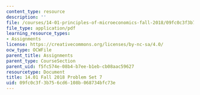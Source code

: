 ```yaml
---
content_type: resource
description: ''
file: /courses/14-01-principles-of-microeconomics-fall-2018/09fc0c3f3b756cd6108b068734bfc73e_MIT14_01F18_pset7.pdf
file_type: application/pdf
learning_resource_types:
- Assignments
license: https://creativecommons.org/licenses/by-nc-sa/4.0/
ocw_type: OCWFile
parent_title: Assignments
parent_type: CourseSection
parent_uid: f5fc574e-08b4-b7ee-b1eb-cb08aac59627
resourcetype: Document
title: 14.01 Fall 2018 Problem Set 7
uid: 09fc0c3f-3b75-6cd6-108b-068734bfc73e
---
```

